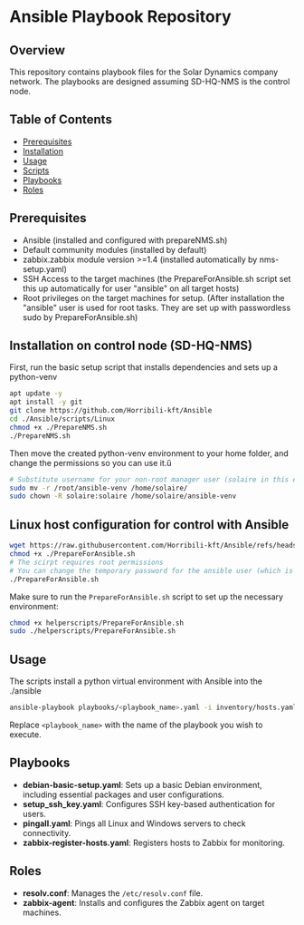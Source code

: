 # Ansible Playbook Repository

## Overview
This repository contains playbook files for the Solar Dynamics company network. The playbooks are designed assuming SD-HQ-NMS is the control node. 

## Table of Contents
- [Prerequisites](#prerequisites)
- [Installation](#installation)
- [Usage](#usage)
- [Scripts](#scripts)
- [Playbooks](#playbooks)
- [Roles](#roles)

## Prerequisites
- Ansible (installed and configured with prepareNMS.sh)
- Default community modules (installed by default)
- zabbix.zabbix module version >=1.4 (installed automatically by nms-setup.yaml)
- SSH Access to the target machines (the PrepareForAnsible.sh script set this up automatically for user "ansible" on all target hosts)
- Root privileges on the target machines for setup. (After installation the "ansible" user is used for root tasks. They are set up with passwordless sudo by PrepareForAnsible.sh)


## Installation on control node (SD-HQ-NMS)

First, run the basic setup script that installs dependencies and sets up a python-venv

```bash
apt update -y
apt install -y git 
git clone https://github.com/Horribili-kft/Ansible
cd ./Ansible/scripts/Linux
chmod +x ./PrepareNMS.sh
./PrepareNMS.sh
```

Then move the created python-venv environment to your home folder, and change the permissions so you can use it.ű

```bash
# Substitute username for your non-root manager user (solaire in this example)
sudo mv -r /root/ansible-venv /home/solaire/
sudo chown -R solaire:solaire /home/solaire/ansible-venv
```



## Linux host configuration for control with Ansible

```bash
wget https://raw.githubusercontent.com/Horribili-kft/Ansible/refs/heads/main/scripts/Linux/PrepareForAnsible.sh
chmod +x ./PrepareForAnsible.sh
# The scirpt requires root permissions
# You can change the temporary password for the ansible user (which is later removed by the control node)
./PrepareForAnsible.sh
```


Make sure to run the `PrepareForAnsible.sh` script to set up the necessary environment:

```bash
chmod +x helperscripts/PrepareForAnsible.sh
sudo ./helperscripts/PrepareForAnsible.sh
```

## Usage
The scripts install a python virtual environment with Ansible into the ./ansible

```bash
ansible-playbook playbooks/<playbook_name>.yaml -i inventory/hosts.yaml
```

Replace `<playbook_name>` with the name of the playbook you wish to execute.

## Playbooks
- **debian-basic-setup.yaml**: Sets up a basic Debian environment, including essential packages and user configurations.
- **setup_ssh_key.yaml**: Configures SSH key-based authentication for users.
- **pingall.yaml**: Pings all Linux and Windows servers to check connectivity.
- **zabbix-register-hosts.yaml**: Registers hosts to Zabbix for monitoring.

## Roles
- **resolv.conf**: Manages the `/etc/resolv.conf` file.
- **zabbix-agent**: Installs and configures the Zabbix agent on target machines.


